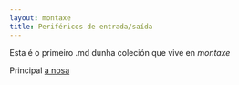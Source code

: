 ```yaml
---
layout: montaxe
title: Periféricos de entrada/saída
---
```


Esta é o primeiro .md dunha coleción que vive en _montaxe_


Principal [a nosa](https://irocho.wordpress.com)
